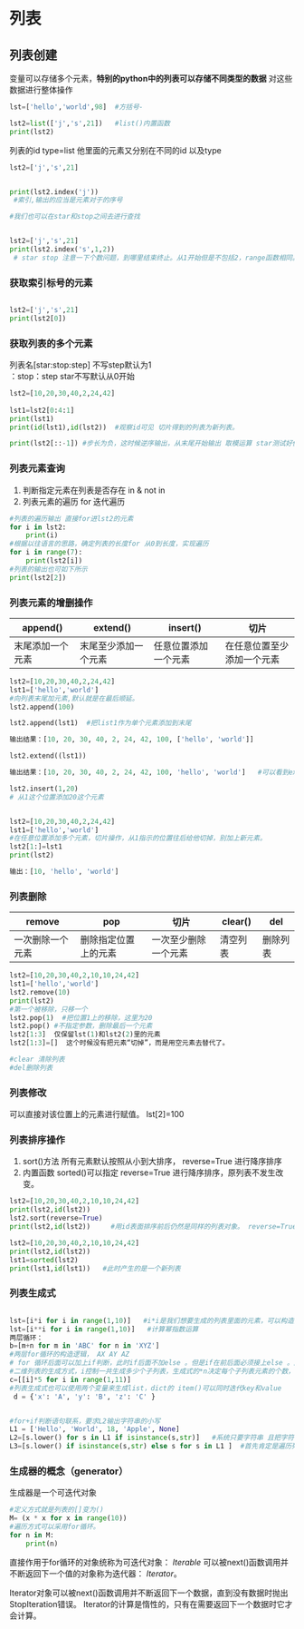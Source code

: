 # 列表

## 列表创建

变量可以存储多个元素，**特别的python中的列表可以存储不同类型的数据** 对这些数据进行整体操作

```python
lst=['hello','world',98]  #方括号-

lst2=list(['j','s',21])   #list()内置函数
print(lst2)

```

列表的id type=list  他里面的元素又分别在不同的id 以及type


```python
lst2=['j','s',21]


print(lst2.index('j'))
 #索引,输出的应当是元素对于的序号

#我们也可以在star和stop之间去进行查找


lst2=['j','s',21]
print(lst2.index('s',1,2)) 
 # star stop 注意一下个数问题，到哪里结束终止。从1开始但是不包括2，range函数相同。for 循环。
```

### 获取索引标号的元素

```python

lst2=['j','s',21]
print(lst2[0])
```
### 获取列表的多个元素

列表名[star:stop:step] 不写step默认为1    
：stop：step   star不写默认从0开始

```python
lst2=[10,20,30,40,2,24,42]
    
lst1=lst2[0:4:1]
print(lst1)
print(id(lst1),id(lst2))  #观察id可见 切片得到的列表为新列表。

print(lst2[::-1]) #步长为负，这时候逆序输出，从末尾开始输出 取模运算 star测试好像也可以为负
```

### 列表元素查询
1. 判断指定元素在列表是否存在
in & not in
2. 列表元素的遍历
for 迭代遍历 


```python
#列表的遍历输出 直接for进lst2的元素
for i in lst2:
    print(i)
#根据以往语言的思路，确定列表的长度for 从0到长度，实现遍历
for i in range(7):
    print(lst2[i])
#列表的输出也可如下所示
print(lst2[2])
```

### 列表元素的增删操作

| append()         | extend()             | insert()             | 切片                       |
| ---------------- | -------------------- | -------------------- | -------------------------- |
| 末尾添加一个元素 | 末尾至少添加一个元素 | 任意位置添加一个元素 | 在任意位置至少添加一个元素 |

```python
lst2=[10,20,30,40,2,24,42]
lst1=['hello','world']
#向列表末尾加元素,默认就是在最后顺延。
lst2.append(100)

lst2.append(lst1)  #把list1作为单个元素添加到末尾

输出结果：[10, 20, 30, 40, 2, 24, 42, 100, ['hello', 'world']]

lst2.extend((lst1))

输出结果：[10, 20, 30, 40, 2, 24, 42, 100, 'hello', 'world']   #可以看到extend执行的是讲list1的两个元素附加到了lst2当中去了。

lst2.insert(1,20) 
# 从1这个位置添加20这个元素


lst2=[10,20,30,40,2,24,42]
lst1=['hello','world']
#在任意位置添加多个元素，切片操作，从1指示的位置往后给他切掉，别加上新元素。
lst2[1:]=lst1
print(lst2)

输出：[10, 'hello', 'world']

```

### 列表删除
| remove           | pop                  | 切片                 | clear()  | del      |
| ---------------- | -------------------- | -------------------- | -------- | -------- |
| 一次删除一个元素 | 删除指定位置上的元素 | 一次至少删除一个元素 | 清空列表 | 删除列表 |

```python
lst2=[10,20,30,40,2,10,10,24,42]
lst1=['hello','world']
lst2.remove(10)
print(lst2)
#第一个被移除，只移一个
lst2.pop(1)  #把位置1上的移除，这里为20
lst2.pop() #不指定参数，删除最后一个元素
lst2[1:3]  仅保留lst(1)和lst2(2)里的元素
lst2[1:3]=[]  这个时候没有把元素“切掉”，而是用空元素去替代了。

#clear 清除列表
#del删除列表
```

### 列表修改

可以直接对该位置上的元素进行赋值。
lst[2]=100


### 列表排序操作
1. sort()方法 所有元素默认按照从小到大排序， reverse=True 进行降序排序
2. 内置函数 sorted()可以指定 reverse=True 进行降序排序，原列表不发生改变。

```python
lst2=[10,20,30,40,2,10,10,24,42]
print(lst2,id(lst2))
lst2.sort(reverse=True)
print(lst2,id(lst2))     #用id表面排序前后仍然是同样的列表对象。 reverse=True 等价于 sort()

lst2=[10,20,30,40,2,10,10,24,42]
print(lst2,id(lst2))
lst1=sorted(lst2)
print(lst1,id(lst1))   #此时产生的是一个新列表
```


### 列表生成式
```python

lst=[i*i for i in range(1,10)]   #i*i是我们想要生成的列表里面的元素，可以构造函数使得元素是我们想要的值。后面的i作为循环数，从1-9变化。
lst=[i**i for i in range(1,10)]   #计算幂指数运算
两层循环：
b=[m+n for m in 'ABC' for n in 'XYZ']
#两层for循环的构造逻辑， AX AY AZ 
# for 循环后面可以加上if判断，此时if后面不加else 。但是if在前后面必须接上else 。两种情况本质上都是要根据后面的x计算出表达式的值
#二维列表的生成方式，i控制一共生成多少个子列表，生成式的*n决定每个子列表元素的个数，当时这是子列表元素完全相同的情况。
c=[[i]*5 for i in range(1,11)]
#列表生成式也可以使用两个变量来生成list，dict的 item()可以同时迭代key和value
 d = {'x': 'A', 'y': 'B', 'z': 'C' }


#for+if判断语句联系，要求L2输出字符串的小写
L1 = ['Hello', 'World', 18, 'Apple', None]
L2=[s.lower() for s in L1 if isinstance(s,str)]   #系统只要字符串 且把字符串小写输出
L3=[s.lower() if isinstance(s,str) else s for s in L1 ]  #首先肯定是遍历列表所以元素，if是字符串类型则执行表达式，去小写，如果不是就执行else原样输出
```



### 生成器的概念（generator）
生成器是一个可迭代对象

```python
#定义方式就是列表的[]变为()
M= (x * x for x in range(10))
#遍历方式可以采用for循环。
for n in M:
    print(n)
```


直接作用于for循环的对象统称为可迭代对象： *Iterable*
可以被next()函数调用并不断返回下一个值的对象称为迭代器： *Iterator*。

Iterator对象可以被next()函数调用并不断返回下一个数据，直到没有数据时抛出StopIteration错误。
Iterator的计算是惰性的，只有在需要返回下一个数据时它才会计算。      

